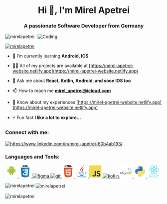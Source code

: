 <h1 align="center">Hi 👋, I'm Mirel Apetrei</h1>
<h3 align="center">A passionate Software Developer from Germany</h3>
<img align="right" alt="Coding" width="400" src="https://cdn.dribbble.com/users/1247188/screenshots/15917830/media/41e40e57206bd6903bc863e4333b42c2.jpg?compress=1&resize=1600x1200&vertical=top">
<p align="left"> <img src="https://komarev.com/ghpvc/?username=mirelapetrei&label=Profile%20views&color=0e75b6&style=flat" alt="mirelapetrei" /> </p>

<p align="left"> <a href="https://github.com/ryo-ma/github-profile-trophy"><img src="https://github-profile-trophy.vercel.app/?username=mirelapetrei" alt="mirelapetrei" /></a> </p>

- 🌱 I’m currently learning **Android, IOS**

- 👨‍💻 All of my projects are available at [https://mirel-apetrei-website.netlify.app](https://mirel-apetrei-website.netlify.app)

- 💬 Ask me about **React, Kotlin, Android, and soon IOS too**

- 📫 How to reach me **mirel_apetrei@icloud.com**

- 📄 Know about my experiences [https://mirel-apetrei-website.netlify.app](https://mirel-apetrei-website.netlify.app)

- ⚡ Fun fact **I like a lot to explore...**


<h3 align="left">Connect with me:</h3>
<p align="left">
<a href="https://linkedin.com/in/https://www.linkedin.com/in/mirel-apetrei-60b4ab193/" target="blank"><img align="center" src="https://raw.githubusercontent.com/rahuldkjain/github-profile-readme-generator/master/src/images/icons/Social/linked-in-alt.svg" alt="https://www.linkedin.com/in/mirel-apetrei-60b4ab193/" height="30" width="40" /></a>
</p>

<h3 align="left">Languages and Tools:</h3>
<p align="left"> <a href="https://developer.android.com" target="_blank" rel="noreferrer"> <img src="https://raw.githubusercontent.com/devicons/devicon/master/icons/android/android-original-wordmark.svg" alt="android" width="40" height="40"/> </a> <a href="https://www.w3schools.com/css/" target="_blank" rel="noreferrer"> <img src="https://raw.githubusercontent.com/devicons/devicon/master/icons/css3/css3-original-wordmark.svg" alt="css3" width="40" height="40"/> </a> <a href="https://www.figma.com/" target="_blank" rel="noreferrer"> <img src="https://www.vectorlogo.zone/logos/figma/figma-icon.svg" alt="figma" width="40" height="40"/> </a> <a href="https://git-scm.com/" target="_blank" rel="noreferrer"> <img src="https://www.vectorlogo.zone/logos/git-scm/git-scm-icon.svg" alt="git" width="40" height="40"/> </a> <a href="https://www.w3.org/html/" target="_blank" rel="noreferrer"> <img src="https://raw.githubusercontent.com/devicons/devicon/master/icons/html5/html5-original-wordmark.svg" alt="html5" width="40" height="40"/> </a> <a href="https://www.java.com" target="_blank" rel="noreferrer"> <img src="https://raw.githubusercontent.com/devicons/devicon/master/icons/java/java-original.svg" alt="java" width="40" height="40"/> </a> <a href="https://developer.mozilla.org/en-US/docs/Web/JavaScript" target="_blank" rel="noreferrer"> <img src="https://raw.githubusercontent.com/devicons/devicon/master/icons/javascript/javascript-original.svg" alt="javascript" width="40" height="40"/> </a> <a href="https://kotlinlang.org" target="_blank" rel="noreferrer"> <img src="https://www.vectorlogo.zone/logos/kotlinlang/kotlinlang-icon.svg" alt="kotlin" width="40" height="40"/> </a> <a href="https://www.mysql.com/" target="_blank" rel="noreferrer"> <img src="https://raw.githubusercontent.com/devicons/devicon/master/icons/mysql/mysql-original-wordmark.svg" alt="mysql" width="40" height="40"/> </a> <a href="https://www.python.org" target="_blank" rel="noreferrer"> <img src="https://raw.githubusercontent.com/devicons/devicon/master/icons/python/python-original.svg" alt="python" width="40" height="40"/> </a> <a href="https://reactjs.org/" target="_blank" rel="noreferrer"> <img src="https://raw.githubusercontent.com/devicons/devicon/master/icons/react/react-original-wordmark.svg" alt="react" width="40" height="40"/> </a> </p>

<p><img align="left" src="https://github-readme-stats.vercel.app/api/top-langs?username=mirelapetrei&show_icons=true&locale=en&layout=compact" alt="mirelapetrei" /></p>

<p>&nbsp;<img align="center" src="https://github-readme-stats.vercel.app/api?username=mirelapetrei&show_icons=true&locale=en" alt="mirelapetrei" /></p>

<p><img align="center" src="https://github-readme-streak-stats.herokuapp.com/?user=mirelapetrei&" alt="mirelapetrei" /></p>
